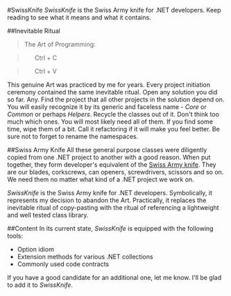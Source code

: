 #SwissKnife
*SwissKnife* is the Swiss Army knife for .NET developers. Keep reading to see what it means and what it contains.

##Inevitable Ritual
>The Art of Programming:

> &nbsp;&nbsp;&nbsp;&nbsp;&nbsp;&nbsp;Ctrl + C

> &nbsp;&nbsp;&nbsp;&nbsp;&nbsp;&nbsp;Ctrl + V

This genuine Art was practiced by me for years. Every project initiation ceremony contained the same inevitable ritual. Open any solution you did so far. Any. Find the project that all other projects in the solution depend on. You will easily recognize it by its generic and faceless name - *Core* or *Common* or perhaps *Helpers*. Recycle the classes out of it. Don't think too much which ones. You will most likely need all of them. If you find some time, wipe them of a bit. Call it refactoring if it will make you feel better. Be sure not to forget to rename the namespaces.

##Swiss Army Knife
All these general purpose classes were diligently copied from one .NET project to another with a good reason. When put together, they form developer's equivalent of the [Swiss Army knife](https://en.wikipedia.org/wiki/Swiss_Army_knife). They are our blades, corkscrews, can openers, screwdrivers, scissors and so on. We need them no matter what kind of a .NET project we work on.

*SwissKnife* is the Swiss Army knife for .NET developers. Symbolically, it represents my decision to abandon the Art. Practically, it replaces the inevitable ritual of copy-pasting with the ritual of referencing a lightweight and well tested class library.

##Content
In its current state, *SwissKnife* is equipped with the following tools:

* Option idiom
* Extension methods for various .NET collections
* Commonly used code contracts

If you have a good candidate for an additional one, let me know. I'll be glad to add it to *SwissKnife*.